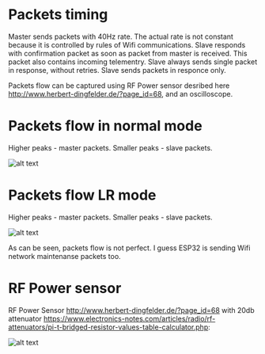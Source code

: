 # Packets timing

Master sends packets with 40Hz rate. The actual rate is not constant because it is controlled by rules of Wifi communications.
Slave responds with confirmation packet as soon as packet from master is received. This packet also contains incoming telementry.
Slave always sends single packet in response, without retries. Slave sends packets in responce only.


Packets flow can be captured using RF Power sensor desribed here http://www.herbert-dingfelder.de/?page_id=68, and an oscilloscope. 

# Packets flow in normal mode

Higher peaks - master packets. Smaller peaks - slave packets.

![alt text](https://raw.githubusercontent.com/RomanLut/hx_espnow_rc/main/doc/rfpower/AKIP0022.jpg "Packets flow - normal")


# Packets flow LR mode

Higher peaks - master packets. Smaller peaks - slave packets.

![alt text](https://raw.githubusercontent.com/RomanLut/hx_espnow_rc/main/doc/rfpower/AKIP0022.jpg "Packets flow - LR")

As can be seen, packets flow is not perfect. I guess ESP32 is sending Wifi network maintenanse packets too.


# RF Power sensor

RF Power Sensor http://www.herbert-dingfelder.de/?page_id=68 with 20db attenuator https://www.electronics-notes.com/articles/radio/rf-attenuators/pi-t-bridged-resistor-values-table-calculator.php:

![alt text](https://raw.githubusercontent.com/RomanLut/hx_espnow_rc/main/doc/rfpower/rfpowersensor.jpg "RF Power Sensor")




